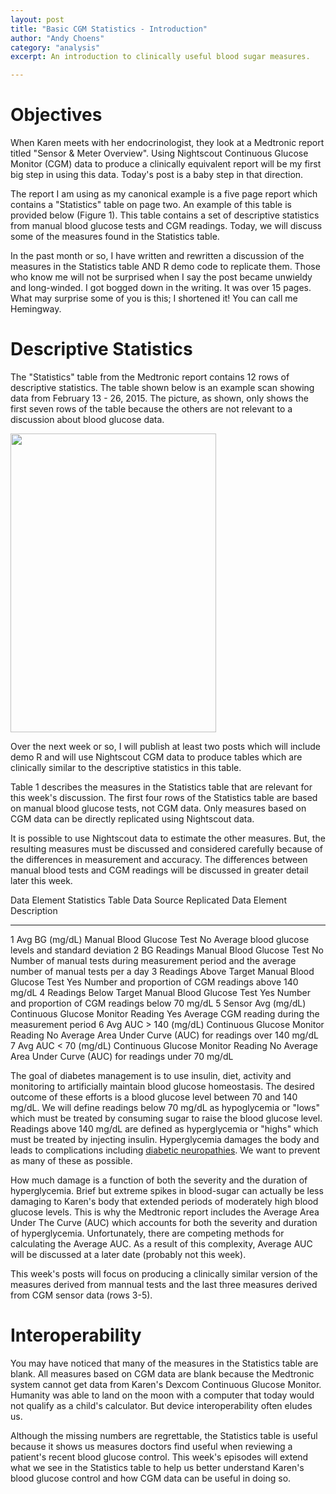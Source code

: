 ```yaml
---
layout: post
title: "Basic CGM Statistics - Introduction"
author: "Andy Choens"
category: "analysis"
excerpt: An introduction to clinically useful blood sugar measures.

---
```


# Objectives

When Karen meets with her endocrinologist, they look at a Medtronic
report titled "Sensor & Meter Overview". Using Nightscout Continuous
Glucose Monitor (CGM) data to produce a clinically equivalent report
will be my first big step in using this data. Today's post is a baby
step in that direction.

The report I am using as my canonical example is a five page report
which contains a "Statistics" table on page two. An example of this
table is provided below (Figure 1). This table contains a set of
descriptive statistics from manual blood glucose tests and CGM
readings. Today, we will discuss some of the measures found in the
Statistics table.

In the past month or so, I have written and rewritten a discussion of
the measures in the Statistics table AND R demo code to replicate
them. Those who know me will not be surprised when I say the post
became unwieldy and long-winded. I got bogged down in the writing. It
was over 15 pages. What may surprise some of you is this; I shortened
it! You can call me Hemingway.

# Descriptive Statistics

The "Statistics" table from the Medtronic report contains 12 rows of
descriptive statistics. The table shown below is an example scan
showing data from February 13 - 26, 2015. The picture, as shown, only
shows the first seven rows of the table because the others are not
relevant to a discussion about blood glucose data.

<a href="{{site.url}}/images/2015-08-19/01-statistics.jpg">
<img
src="{{site.url}}/images/2015-08-19/01-statistics.jpg" width="329" height="478" caption="Figure 1. Medtronic Statistics Table from Page 2">
</a>

Over the next week or so, I will publish at least two posts which will
include demo R and will use Nightscout CGM data to produce tables
which are clinically similar to the descriptive statistics in this
table.

Table 1 describes the measures in the Statistics table that are
relevant for this week's discussion. The first four rows of the
Statistics table are based on manual blood glucose tests, not CGM
data. Only measures based on CGM data can be directly replicated using
Nightscout data.

It is possible to use Nightscout data to estimate the other
measures. But, the resulting measures must be discussed and considered
carefully because of the differences in measurement and accuracy. The
differences between manual blood tests and CGM readings will be
discussed in greater detail later this week.

 Data Element    Statistics Table        Data Source                           Replicated    Data Element Description
--------------   ---------------------   ------------                         ------------   -------------------------
 1               Avg BG (mg/dL)          Manual Blood Glucose Test            No             Average blood glucose levels and standard deviation
 2               BG Readings             Manual Blood Glucose Test            No             Number of manual tests during measurement period and the average number of manual tests per a day
 3               Readings Above Target   Manual Blood Glucose Test            Yes            Number and proportion of CGM readings above 140 mg/dL
 4               Readings Below Target   Manual Blood Glucose Test            Yes            Number and proportion of CGM readings below 70 mg/dL
 5               Sensor Avg (mg/dL)      Continuous Glucose Monitor Reading   Yes            Average CGM reading during the measurement period
 6               Avg AUC > 140 (mg/dL)   Continuous Glucose Monitor Reading   No             Average Area Under Curve (AUC) for readings over 140 mg/dL
 7               Avg AUC < 70 (mg/dL)    Continuous Glucose Monitor Reading   No             Average Area Under Curve (AUC) for readings under 70 mg/dL

The goal of diabetes management is to use insulin, diet, activity and
monitoring to artificially maintain blood glucose homeostasis. The
desired outcome of these efforts is a blood glucose level between 70
and 140 mg/dL. We will define readings below 70 mg/dL as hypoglycemia
or "lows" which must be treated by consuming sugar to raise the blood
glucose level. Readings above 140 mg/dL are defined as hyperglycemia
or "highs" which must be treated by injecting insulin. Hyperglycemia
damages the body and leads to complications including
[diabetic neuropathies](https://en.wikipedia.org/wiki/Diabetic_neuropathy). We
want to prevent as many of these as possible.

How much damage is a function of both the severity and the duration of
hyperglycemia. Brief but extreme spikes in blood-sugar can
actually be less damaging to Karen's body that extended periods of
moderately high blood glucose levels. This is why the Medtronic report
includes the Average Area Under The Curve (AUC) which accounts for
both the severity and duration of hyperglycemia. Unfortunately, there
are competing methods for calculating the Average AUC. As a result of
this complexity, Average AUC will be discussed at a later date
(probably not this week).

This week's posts will focus on producing a clinically similar version
of the measures derived from mannual tests and the last three measures
derived from CGM sensor data (rows 3-5).

# Interoperability

You may have noticed that many of the measures in the Statistics table
are blank. All measures based on CGM data are blank because the
Medtronic system cannot get data from Karen's Dexcom Continuous
Glucose Monitor. Humanity was able to land on the moon with a computer
that today would not qualify as a child's calculator. But device
interoperability often eludes us.

Although the missing numbers are regrettable, the Statistics table is
useful because it shows us measures doctors find useful when reviewing
a patient's recent blood glucose control. This week's episodes will
extend what we see in the Statistics table to help us better
understand Karen's blood glucose control and how CGM data can be
useful in doing so.
